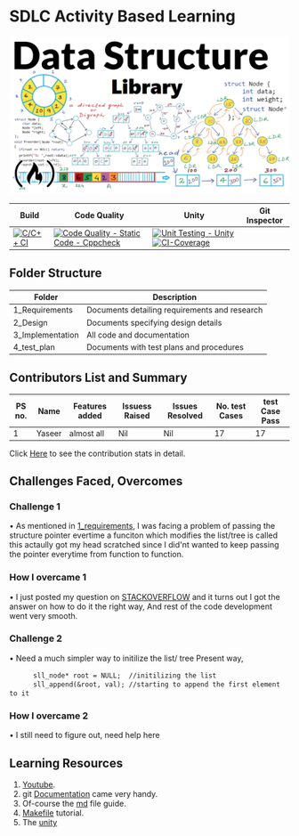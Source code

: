 # SDLC Activity Based Learning

![my_pic](https://github.com/yasirfaizahmed/Dynamic_Data_Structure_library/blob/master/1_Requirements/datastructc.png)

|         Build     |         Code Quality        |         Unity     |         Git Inspector       |
|-------------------|-----------------------------|-------------------|-----------------------------|
|[![C/C++ CI](https://github.com/yasirfaizahmed/Dynamic_Data_Structure_library/actions/workflows/c-cpp.yml/badge.svg?branch=master&event=push)](https://github.com/yasirfaizahmed/Dynamic_Data_Structure_library/actions/workflows/c-cpp.yml)|[![Code Quality - Static Code - Cppcheck](https://github.com/yasirfaizahmed/Dynamic_Data_Structure_library/actions/workflows/cppcheck.yml/badge.svg)](https://github.com/yasirfaizahmed/Dynamic_Data_Structure_library/actions/workflows/cppcheck.yml)|[![Unit Testing - Unity](https://github.com/yasirfaizahmed/Dynamic_Data_Structure_library/actions/workflows/unity.yml/badge.svg)](https://github.com/yasirfaizahmed/Dynamic_Data_Structure_library/actions/workflows/unity.yml) [![CI-Coverage](https://github.com/yasirfaizahmed/Dynamic_Data_Structure_library/actions/workflows/gcov.yml/badge.svg)](https://github.com/yasirfaizahmed/Dynamic_Data_Structure_library/actions/workflows/gcov.yml)|                 |           |


## Folder Structure

|         Folder    	  | 			Description 		    |
| ----------------------- | ----------------------------------------------- |
| 	1_Requirements    | Documents detailing requirements and research   |
| 	2_Design	  | Documents specifying design details        	    |
| 	3_Implementation  | All code and documentation        		    |
| 	4_test_plan	  | Documents with test plans and procedures        |


## Contributors List and Summary

| PS no.|     Name	|   Features added  | Issuess Raised | Issues Resolved | No. test Cases | test Case Pass | 
| -----	| ------------- | ----------- | -------------- | --------------- | -------------- | -------------- |
| 1	|    Yaseer	|   almost all	      |      Nil 	       |     Nil	 |       17      |      17        |

Click [Here](https://github.com/yasirfaizahmed/Dynamic_Data_Structure_library/graphs/contributors) to see the contribution stats in detail.

## Challenges Faced, Overcomes
### Challenge 1
• As mentioned in [1_requirements](https://github.com/yasirfaizahmed/Dynamic_Data_Structure_library/tree/master/1_Requirements), I was facing a problem of passing the structure pointer evertime a funciton which modifies the list/tree is called this actaully got my head scratched since I did'nt wanted to keep passing the pointer everytime from function to function.

### How I overcame 1
• I just posted my question on [STACKOVERFLOW](https://stackoverflow.com/questions/62980973/root-pointer-of-linked-list-keeps-varying-when-passed-to-a-function-in-header-fi) and it turns out I got the answer on how to do it the right way, And rest of the code development went very smooth.

### Challenge 2
• Need a much simpler way to initilize the list/ tree 
Present way,

          sll_node* root = NULL;  //initilizing the list
          sll_append(&root, val); //starting to append the first element to it

### How I overcame 2
• I still need to figure out, need help here


## Learning Resources

1. [Youtube](https://www.youtube.com/c/NareshIT).
2. git [Documentation](https://git-scm.com/docs/gittutorial) came very handy.
3. Of-course the [md](https://guides.github.com/features/mastering-markdown/) file guide.
4. [Makefile](https://makefiletutorial.com/) tutorial.
5. The [unity](http://www.throwtheswitch.org/unity)

